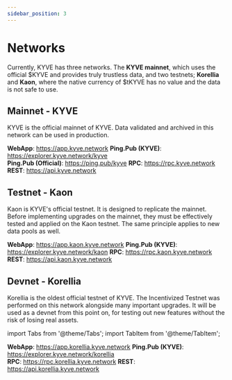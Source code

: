 ```yaml
---
sidebar_position: 3
---
```


# Networks

Currently, KYVE has three networks. The **KYVE mainnet**, which uses the official \$KYVE and provides truly trustless data, and two testnets; **Korellia** and **Kaon**, where the native currency of $tKYVE has no value and the data is not safe to use.

## Mainnet - KYVE

KYVE is the official mainnet of KYVE. Data validated and archived in this network can be used in production.

<Tabs groupId="service">
  <TabItem value="webapp" label="WebApp">
    <strong>WebApp</strong>: <a href="https://app.kyve.network">https://app.kyve.network</a>
  </TabItem>
  <TabItem value="explorer" label="Explorer">
    <strong>Ping.Pub (KYVE)</strong>: <a href="https://explorer.kyve.network/kyve">https://explorer.kyve.network/kyve</a><br/>
    <strong>Ping.Pub (Official)</strong>: <a href="https://ping.pub/kyve">https://ping.pub/kyve</a>
  </TabItem>
  <TabItem value="rpc" label="RPC">
    <strong>RPC</strong>: <a href="https://rpc.kyve.network">https://rpc.kyve.network</a><br/>
  </TabItem>
  <TabItem value="rest" label="REST">
    <strong>REST</strong>: <a href="https://api.kyve.network">https://api.kyve.network</a><br/>
  </TabItem>
</Tabs>

## Testnet - Kaon

Kaon is KYVE's official testnet. It is designed to replicate the mainnet. Before implementing upgrades on the mainnet, they must be effectively tested and applied on the Kaon testnet. The same principle applies to new data pools as well.

<Tabs groupId="service">
  <TabItem value="webapp" label="WebApp">
    <strong>WebApp</strong>: <a href="https://app.kaon.kyve.network">https://app.kaon.kyve.network</a>
  </TabItem>
  <TabItem value="explorer" label="Explorer">
    <strong>Ping.Pub (KYVE)</strong>: <a href="https://explorer.kyve.network/kaon">https://explorer.kyve.network/kaon</a>
  </TabItem>
  <TabItem value="rpc" label="RPC">
    <strong>RPC</strong>: <a href="https://rpc.kaon.kyve.network">https://rpc.kaon.kyve.network</a>
  </TabItem>
  <TabItem value="rest" label="REST">
    <strong>REST</strong>: <a href="https://api.kaon.kyve.network">https://api.kaon.kyve.network</a>
  </TabItem>
</Tabs>

## Devnet - Korellia

Korellia is the oldest official testnet of KYVE. The Incentivized Testnet was performed on this network alongside many important upgrades. It will be used as a devnet from this point on, for testing out new features without the risk of losing real assets.

import Tabs from '@theme/Tabs';
import TabItem from '@theme/TabItem';

<Tabs groupId="service">
  <TabItem value="webapp" label="WebApp">
    <strong>WebApp</strong>: <a href="https://app.korellia.kyve.network">https://app.korellia.kyve.network</a>
  </TabItem>
  <TabItem value="explorer" label="Explorer">
    <strong>Ping.Pub (KYVE)</strong>: <a href="https://explorer.kyve.network/korellia">https://explorer.kyve.network/korellia</a><br/>
  </TabItem>
  <TabItem value="rpc" label="RPC">
    <strong>RPC</strong>: <a href="https://rpc.korellia.kyve.network">https://rpc.korellia.kyve.network</a>
  </TabItem>
  <TabItem value="rest" label="REST">
    <strong>REST</strong>: <a href="https://api.korellia.kyve.network">https://api.korellia.kyve.network</a>
  </TabItem>
</Tabs>
